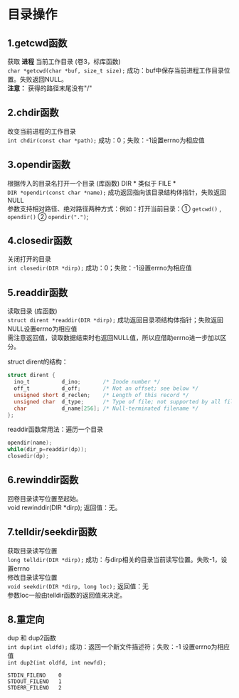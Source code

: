 # 目录操作
## 1.getcwd函数
获取 __进程__ 当前工作目录	(卷3，标库函数)<br>
``char *getcwd(char *buf, size_t size);``	成功：buf中保存当前进程工作目录位置。失败返回NULL。<br>
__注意：__ 获得的路径末尾没有"/"<br>

## 2.chdir函数
改变当前进程的工作目录<br>
``int chdir(const char *path);`` 	成功：0；失败：-1设置errno为相应值<br>

## 3.opendir函数
根据传入的目录名打开一个目录 (库函数)			DIR * 类似于 FILE *<br>
``DIR *opendir(const char *name);``	  成功返回指向该目录结构体指针，失败返回NULL	<br>
参数支持相对路径、绝对路径两种方式：例如：打开当前目录：① ``getcwd()`` , ``opendir()`` ② ``opendir(".")``;<br>

## 4.closedir函数
关闭打开的目录<br>
``int closedir(DIR *dirp);``		成功：0；失败：-1设置errno为相应值<br>

## 5.readdir函数
读取目录	(库函数)<br>
``struct dirent *readdir(DIR *dirp);``  成功返回目录项结构体指针；失败返回NULL设置errno为相应值<br>
		需注意返回值，读取数据结束时也返回NULL值，所以应借助errno进一步加以区分。<br>

struct dirent的结构：<br>
```c
struct dirent {
  ino_t          d_ino;       /* Inode number */
  off_t          d_off;       /* Not an offset; see below */
  unsigned short d_reclen;    /* Length of this record */
  unsigned char  d_type;      /* Type of file; not supported by all filesystem types */
  char           d_name[256]; /* Null-terminated filename */
};
```

readdir函数常用法：遍历一个目录<br>
```c
opendir(name);
while(dir_p=readdir(dp));
closedir(dp);
```

## 6.rewinddir函数
回卷目录读写位置至起始。<br>
void rewinddir(DIR *dirp);	返回值：无。<br>

## 7.telldir/seekdir函数
获取目录读写位置<br>
``long telldir(DIR *dirp);`` 成功：与dirp相关的目录当前读写位置。失败-1，设置errno<br>
修改目录读写位置<br>
``void seekdir(DIR *dirp, long loc);`` 返回值：无<br>
参数loc一般由telldir函数的返回值来决定。<br>

## 8.重定向
dup 和 dup2函数<br>
``int dup(int oldfd);`` 成功：返回一个新文件描述符；失败：-1 设置errno为相应值<br>
``int dup2(int oldfd, int newfd);`` <br>
```
STDIN_FILENO    0
STDOUT_FILENO   1
STDERR_FILENO   2
```
